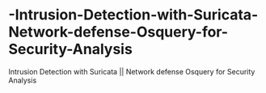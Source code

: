 # -Intrusion-Detection-with-Suricata-Network-defense-Osquery-for-Security-Analysis
 Intrusion Detection with Suricata || Network defense Osquery for Security Analysis

